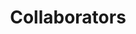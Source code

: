 ---
layout: profiles
permalink: /collaborators/
title: Collaborators
description:
nav: true
nav_order: 3

profiles:
  # if you want to include more than one profile, just replicate the following block
  # and create one content file for each profile inside _pages/
  - align: right
    image: people/CP_Lim.jpg
    content: people/about_CP_Lim.md
    image_circular: true # crops the image to make it circular

  - align: right
    image: people/ThTh_Nguyen.png
    content: people/about_ThTh_Nguyen.md
    image_circular: true # crops the image to make it circular

  - align: right
    image: people/DNM_Dang.png
    content: people/about_DNM_Dang.md
    image_circular: true # crops the image to make it circular

  - align: right
    image: people/SD_Nguyen.png
    content: people/about_SD_Nguyen.md
    image_circular: true # crops the image to make it circular

  - align: right
    image: people/Li_Shen.png
    content: people/about_Li_Shen.md
    image_circular: true # crops the image to make it circular
 
  - align: right
    image: people/D_DuongTran.png
    content: people/about_D_DuongTran.md
    image_circular: true # crops the image to make it circular

  - align: right
    image: people/shu_yang.png
    content: people/about_Shu_Yang.md
    image_circular: true # crops the image to make it circular

  - align: right
    image: people/A_El_Saddik.jpeg
    content: people/about_A_El_Saddik.md
    image_circular: true # crops the image to make it circular

  - align: right
    image: people/A_Othmani.jpeg
    content: people/about_A_Othmani.md
    image_circular: true # crops the image to make it circular

  - align: right
    image: people/M_Khan.png
    content: people/about_M_Khan.md
    image_circular: true # crops the image to make it circular

  - align: right
    image: people/tpnam0901.png
    content: people/about_PN_Tran.md
    image_circular: true # crops the image to make it circular

  - align: right
    image: people/Phong_NT.jpg
    content: people/about_Phong_NT.md
    image_circular: true # crops the image to make it circular

  - align: right
    image: people/AT_Tran.png
    content: people/about_AT_Tran.md
    image_circular: true # crops the image to make it circular
---
